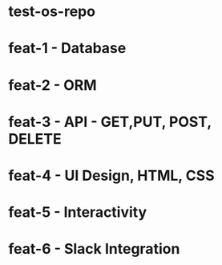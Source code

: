 # test-os-repo

# feat-1 - Database

# feat-2 - ORM

# feat-3 - API - GET,PUT, POST, DELETE

# feat-4 - UI Design, HTML, CSS

# feat-5 - Interactivity

# feat-6 - Slack Integration